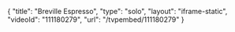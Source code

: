 {
    "title": "Breville Espresso",
    "type": "solo",
    "layout": "iframe-static",
    "videoId": "111180279",
    "url": "\/tvpembed\/111180279"
}